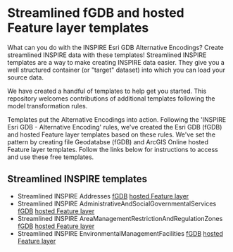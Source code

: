 # Streamlined fGDB and hosted Feature layer templates 

What can you do with the INSPIRE Esri GDB Alternative Encodings? Create streamlined INSPIRE data with these templates! Streamlined INSPIRE templates are a way to make creating INSPIRE data easier. They give you a well structured container (or "target" dataset) into which you can load your source data.

We have created a handful of templates to help get you started. This repository welcomes contributions of additional templates following the model transformation rules.

Templates put the Alternative Encodings into action. Following the 'INSPIRE Esri GDB - Alternative Encoding' rules, we've created the Esri GDB (fGDB) and hosted Feature layer templates based on these rules. We've set the pattern by creating file Geodatabse (fGDB) and ArcGIS Online hosted Feature layer templates. Follow the links below for instructions to access and use these free templates.

## Streamlined INSPIRE templates 

- Streamlined INSPIRE Addresses [fGDB](Addresses.gdb.zip) [hosted Feature layer](link)
- Streamlined INSPIRE AdministrativeAndSocialGovernmentalServices [fGDB](AdministrativeAndSocialGovernmentalServices.gdb.zip) [hosted Feature layer](link)
- Streamlined INSPIRE AreaManagementRestrictionAndRegulationZones [fGDB](AreaManagement.gdb.zip) [hosted Feature layer](link)
- Streamlined INSPIRE EnvironmentalManagementFacilities [fGDB](EnvironmentalManagementFacilities.gdb.zip) [hosted Feature layer](link)
